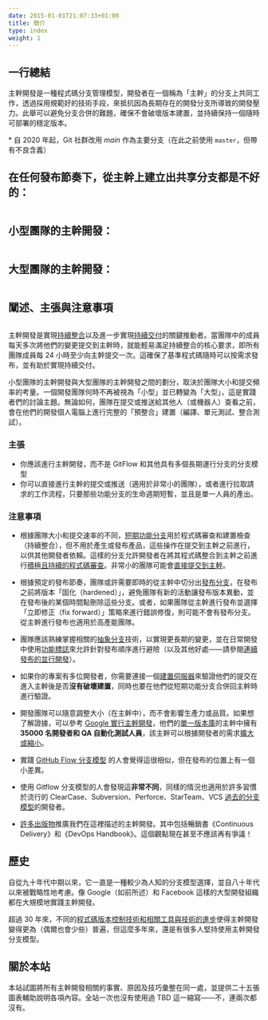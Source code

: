 ```yaml
---
date: 2015-01-01T21:07:33+01:00
title: 簡介
type: index
weight: 1
---
```


<!--
## One line summary

A source-control branching model, where developers collaborate on code in a single branch called 'trunk' *,
resist any pressure to create other long-lived development branches by employing documented techniques. They
therefore avoid merge hell, do not break the build, and live happily ever after.
-->

## 一行總結

主幹開發是一種程式碼分支管理模型，開發者在一個稱為「主幹」的分支上共同工作，透過採用規範好的技術手段，來抵抗因為長期存在的開發分支所導致的開發壓力。此舉可以避免分支合併的難題，確保不會破壞版本建置，並持續保持一個隨時可部署的穩定版本。

<!--
 &ast; *main* for the Git community since 2020 (`master` with unsavory connotations before)
-->

&ast; 自 2020 年起，Git 社群改用 *main* 作為主要分支（在此之前使用 `master`，但帶有不良含義）

<!--
## Shared branches off mainline/main/trunk are bad at any release cadence:

![](trunk1a.png)
-->

## 在任何發布節奏下，從主幹上建立出共享分支都是不好的：

<p><img srcset="trunk1a.png 1x,trunk1a@2x.png 2x"></p>

<!--
## Trunk-Based Development For Smaller Teams:

![](trunk1b.png)
-->

## 小型團隊的主幹開發：

<p><img srcset="trunk1b.png 1x,trunk1b@2x.png 2x"></p>

<!--
## Scaled Trunk-Based Development:

![](trunk1c.png)
-->

## 大型團隊的主幹開發：

<p><img srcset="trunk1c.png 1x,trunk1c@2x.png 2x"></p>

<!--
## Elaboration, Claims and Caveats

![](ix_key.png)
-->

## 闡述、主張與注意事項

<p><img srcset="ix_key.png 1x,ix_key@2x.png 2x"></p>

<!--
Trunk-Based Development is a key enabler of [Continuous Integration](/continuous-integration/) and by extension
[Continuous Delivery](/continuous-delivery/). When individuals on a team are committing their changes to the trunk
multiple times a day it becomes easy to satisfy the core requirement of Continuous Integration that all team
members commit to trunk at least once every 24 hours. This ensures the codebase is always releasable on demand
and helps to make Continuous Delivery a reality.
-->

主幹開發是實現[持續整合](/continuous-integration/)以及進一步實現[持續交付](/continuous-delivery/)的關鍵推動者。當團隊中的成員每天多次將他們的變更提交到主幹時，就能輕易滿足持續整合的核心要求，即所有團隊成員每 24 小時至少向主幹提交一次。這確保了基準程式碼隨時可以按需求發布，並有助於實現持續交付。

<!--
The dividing line between small team Trunk-Based Development and scaled Trunk-Based Development is a subject to team size and commit rate consideration. The precise moment a dev team is no longer "small" and has transitioned to "scaled" is subject to practitioner debate.  Regardless, teams perform a full "pre integrate" build (compile, unit tests, integration tests) on their dev workstations before committing/pushing for others (or bots) to see.
-->

小型團隊的主幹開發與大型團隊的主幹開發之間的劃分，取決於團隊大小和提交頻率的考量。一個開發團隊何時不再被視為「小型」並已轉變為「大型」，這是實踐者們的討論主題。無論如何，團隊在提交或推送給其他人（或機器人）查看之前，會在他們的開發個人電腦上進行完整的「預整合」建置（編譯、單元測試、整合測試）。

<!--
### Claims

- You should do Trunk-Based Development instead of GitFlow and other branching models that feature multiple long-running branches
- You can either do a direct to trunk commit/push (v small teams) or a Pull-Request workflow as long as those feature branches
  are short-lived and the product of a single person.
-->

### 主張

- 你應該進行主幹開發，而不是 GitFlow 和其他具有多個長期運行分支的分支模型
- 你可以直接進行主幹的提交或推送（適用於非常小的團隊），或者進行拉取請求的工作流程，只要那些功能分支的生命週期短暫，並且是單一人員的產出。

<!--
### Caveats
-->

### 注意事項

<!--
- Depending on the team size, and the rate of commits,
  [short-lived feature branches](/short-lived-feature-branches/) are used for
  code-review and build checking (CI), but not artifact creation or publication, to happen before commits land in the trunk for other developers to depend on.
  Such branches allow developers to engage in [eager and continuous code review](/continuous-review/) of contributions
  before their code is integrated into the trunk. Very small teams may [commit direct to the trunk](/committing-straight-to-the-trunk/).
-->
- 根據團隊大小和提交速率的不同，[短期功能分支](/short-lived-feature-branches/)用於程式碼審查和建置檢查（持續整合），但不用於產生或發布產品，這些操作在提交到主幹之前進行，以供其他開發者依賴。這樣的分支允許開發者在將其程式碼整合到主幹之前進行[積極且持續的程式碼審查](/continuous-review/)。非常小的團隊可能會[直接提交到主幹](/committing-straight-to-the-trunk/)。

<!--
- Depending on the intended release cadence, there may be [release branches](/branch-for-release/) that are cut from the trunk on
  a just-in-time basis, are 'hardened' before a release (without that being a team activity), and **those branches are deleted** some time after release. Alternatively, there
  may also be no release branches if the team is [releasing from Trunk](/release-from-trunk/), and choosing a "fix
  forward" strategy for bug fixes. Releasing from trunk is also for high-throughput teams, too.
-->
- 根據預定的發布節奏，團隊或許需要即時的從主幹中切分出[發布分支](/branch-for-release/)，在發布之前將版本「固化（hardened）」，避免團隊有新的活動讓發布版本異動，並在發布後的某個時間點刪除這些分支。或者，如果團隊從主幹進行發布並選擇「立即修正（fix forward）」策略來進行錯誤修復，則可能不會有發布分支。從主幹進行發布也適用於高產能團隊。

<!--
- Teams should become adept with the related [branch by abstraction](/branch-by-abstraction/) technique for longer
  to achieve changes, and use [feature flags](/feature-flags/) in day to day development to allow for hedging on
  the order of releases (and other good things - see [concurrent development of consecutive releases](/concurrent-development-of-consecutive-releases/))
-->

- 團隊應該熟練掌握相關的[抽象分支](/branch-by-abstraction/)技術，以實現更長期的變更，並在日常開發中使用[功能標誌](/feature-flags/)來允許針對發布順序進行避險（以及其他好處——請參閱[連續發布的並行開發](/concurrent-development-of-consecutive-releases/)）。

<!--
- If you have more than a couple of developers on the project, you are going to need to hook up a
  [build server](/continuous-integration/) to verify that their commits have **not broken the build**
  after they land in the trunk, and also when they are ready to be merged back into the trunk from a
  short-lived feature branch.
-->

- 如果你的專案有多位開發者，你需要連接一個[建置伺服器](/continuous-integration/)來驗證他們的提交在進入主幹後是否**沒有破壞建置**，同時也要在他們從短期功能分支合併回主幹時進行驗證。

<!--
- Development teams can casually flex up or down in size (in the trunk) without affecting throughput or quality.
  Proof? [Google does Trunk-Based Development](/game-changers/index.html#google-revealing-their-monorepo-trunk-2016) and
  have **35000 developers and QA automators** in that single [monorepo](/monorepos/) trunk, that in their case can
  [expand or contract](/expanding-contracting-monorepos/) to suit the developer in question.
-->

- 開發團隊可以隨意調整大小（在主幹中），而不會影響生產力或品質。如果想了解證據，可以參考 [Google 實行主幹開發](/game-changers/index.html#google-revealing-their-monorepo-trunk-2016)，他們的[單一版本庫](/monorepos/)的主幹中擁有 **35000 名開發者和 QA 自動化測試人員**，該主幹可以根據開發者的需求[擴大或縮小](/expanding-contracting-monorepos/)。

<!--
- People who practice the [GitHub-flow branching model](/alternative-branching-models/index.html#modern-claimed-high-throughput-branching-models) will feel
  that this is quite similar, but there is one small difference around where to release from.
-->

- 實踐 [GitHub Flow 分支模型](/alternative-branching-models/index.html#modern-claimed-high-throughput-branching-models) 的人會覺得這很相似，但在發布的位置上有一個小差異。

<!--
- People who practice the Gitflow branching model will find this **very different**, as will many developers used to
  the popular ClearCase, Subversion, Perforce, StarTeam, VCS [branching models of the past](/alternative-branching-models/index.html#legacy-branching-models).
-->

- 使用 Gitflow 分支模型的人會發現這**非常不同**，同樣的情況也適用於許多習慣於流行的 ClearCase、Subversion、Perforce、StarTeam、VCS [過去的分支模型](/alternative-branching-models/index.html#legacy-branching-models)的開發者。

<!--
- [Many publications](/publications/) promote Trunk-Based Development as we describe it here. Those include the best-selling 'Continuous Delivery' and 'DevOps Handbook'. This should not even be controversial anymore!
-->

- [許多出版物](/publications/)推廣我們在這裡描述的主幹開發。其中包括暢銷書《Continuous Delivery》和《DevOps Handbook》。這個觀點現在甚至不應該再有爭議！

<!--
## History
-->

## 歷史

<!--
Trunk-Based Development is not a new branching model. The word 'trunk' is referent to the concept of a growing tree,
where the fattest and longest span is the trunk, not the branches that radiate from it and are of more limited length.

It has been a lesser known branching model of choice since the mid-nineties and considered tactically since the eighties.
The largest of development organizations, like Google (as mentioned) and Facebook practice it at scale.
-->

自從九十年代中期以來，它一直是一種較少為人知的分支模型選擇，並自八十年代以來被戰略性地考慮。像 Google（如前所述）和 Facebook 這樣的大型開發組織都在大規模地實踐主幹開發。

<!--
Over 30 years different [advances to source-control technologies and related tools/techniques](/game-changers/) have made
Trunk-Based Development more (and occasionally less) prevalent, but it has been a branching model that many have stuck
with through the years.
-->

超過 30 年來，不同的[程式碼版本控制技術和相關工具與技術的進步](/game-changers/)使得主幹開發變得更為（偶爾也會少些）普遍，但這麼多年來，還是有很多人堅持使用主幹開發分支模型。

<!--
## This site

This site attempts to collect all the related facts, rationale and techniques for Trunk-Based Development together
in one place, complete with twenty-five diagrams to help explain things. All without using TBD as an acronym
even ~~once~~ twice.
-->

## 關於本站

本站試圖將所有主幹開發相關的事實、原因及技巧彙整在同一處，並提供二十五張圖表輔助說明各項內容。全站一次也沒有使用過 TBD 這一縮寫——不，連兩次都沒有。
